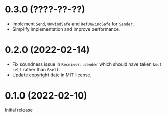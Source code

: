 # 0.3.0 (????-??-??)

- Implement `Send`, `UnwindSafe` and `RefUnwindSafe` for `Sender`.
- Simplify implementation and improve performance.

# 0.2.0 (2022-02-14)

- Fix soundness issue in `Receiver::sender` which should have taken `&mut self`
  rather than `&self`.
- Update copyright date in MIT license.

# 0.1.0 (2022-02-10)

Initial release
